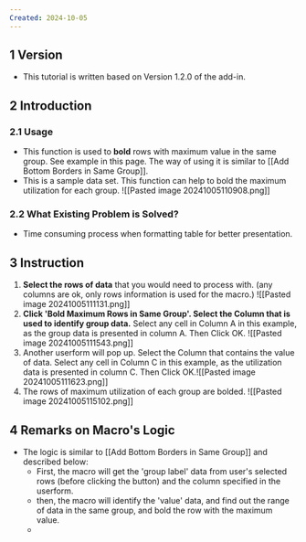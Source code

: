 ```yaml
---
Created: 2024-10-05
---
```

## 1	Version
- This tutorial is written based on Version 1.2.0 of the add-in.
## 2	Introduction
### 2.1	Usage
- This function is used to **bold** rows with maximum value in the same group. See example in this page. The way of using it is similar to [[Add Bottom Borders in Same Group]].
- This is a sample data set. This function can help to bold the maximum utilization for each group.
![[Pasted image 20241005110908.png]]
### 2.2	What Existing Problem is Solved?
- Time consuming process when formatting table for better presentation.

## 3	Instruction
1. **Select the rows of data** that you would need to process with. (any columns are ok, only rows information is used for the macro.) ![[Pasted image 20241005111131.png]]
2. **Click 'Bold Maximum Rows in Same Group'. Select the Column that is used to identify group data.** Select any cell in Column A in this example, as the group data is presented in column A. Then Click OK. ![[Pasted image 20241005111543.png]]
3. Another userform will pop up. Select the Column that contains the value of data. Select any cell in Column C in this example, as the utilization data is presented in column C. Then Click OK.![[Pasted image 20241005111623.png]]
4. The rows of maximum utilization of each group are bolded. ![[Pasted image 20241005115102.png]]

## 4	Remarks on Macro's Logic
- The logic is similar to [[Add Bottom Borders in Same Group]] and described below:
	- First, the macro will get the 'group label' data from user's selected rows (before clicking the button) and the column specified in the userform.
	- then, the macro will identify the 'value' data, and find out the range of data in the same group, and bold the row with the maximum value.
	- 